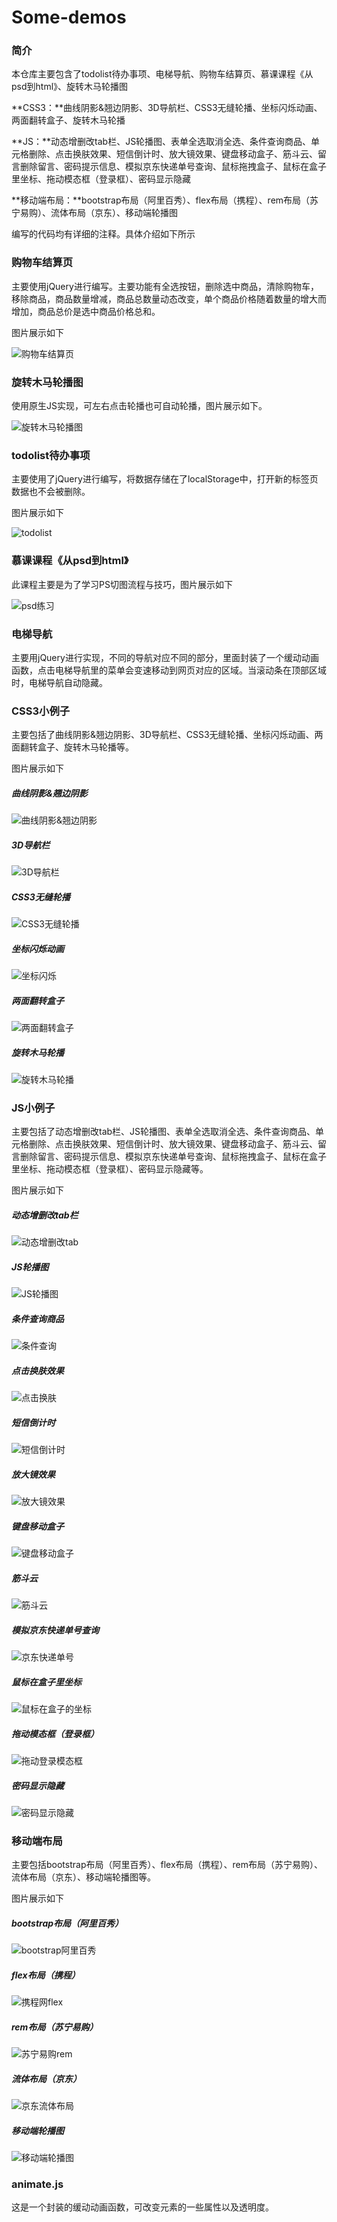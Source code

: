 # Some-demos

### 简介

本仓库主要包含了todolist待办事项、电梯导航、购物车结算页、慕课课程《从psd到html》、旋转木马轮播图

**CSS3：**曲线阴影&翘边阴影、3D导航栏、CSS3无缝轮播、坐标闪烁动画、两面翻转盒子、旋转木马轮播

**JS：**动态增删改tab栏、JS轮播图、表单全选取消全选、条件查询商品、单元格删除、点击换肤效果、短信倒计时、放大镜效果、键盘移动盒子、筋斗云、留言删除留言、密码提示信息、模拟京东快递单号查询、鼠标拖拽盒子、鼠标在盒子里坐标、拖动模态框（登录框）、密码显示隐藏

**移动端布局：**bootstrap布局（阿里百秀）、flex布局（携程）、rem布局（苏宁易购）、流体布局（京东）、移动端轮播图

编写的代码均有详细的注释。具体介绍如下所示

### 购物车结算页

主要使用jQuery进行编写。主要功能有全选按钮，删除选中商品，清除购物车，移除商品，商品数量增减，商品总数量动态改变，单个商品价格随着数量的增大而增加，商品总价是选中商品价格总和。

图片展示如下

<img src="./readImg/购物车结算页.jpg" alt="购物车结算页" />

### 旋转木马轮播图

使用原生JS实现，可左右点击轮播也可自动轮播，图片展示如下。

<img src="./readImg/旋转木马轮播图.png" alt="旋转木马轮播图" />

### todolist待办事项

主要使用了jQuery进行编写，将数据存储在了localStorage中，打开新的标签页数据也不会被删除。

图片展示如下

<img src="./readImg/todolist.jpg" alt="todolist"  />

### 慕课课程《从psd到html》

此课程主要是为了学习PS切图流程与技巧，图片展示如下

<img src="./readImg/psd练习.jpg" alt="psd练习" />

### 电梯导航

主要用jQuery进行实现，不同的导航对应不同的部分，里面封装了一个缓动动画函数，点击电梯导航里的菜单会变速移动到网页对应的区域。当滚动条在顶部区域时，电梯导航自动隐藏。

### CSS3小例子

主要包括了曲线阴影&翘边阴影、3D导航栏、CSS3无缝轮播、坐标闪烁动画、两面翻转盒子、旋转木马轮播等。

图片展示如下

##### 曲线阴影&翘边阴影

<img src="./readImg/曲线阴影&翘边阴影.png" alt="曲线阴影&翘边阴影" />

##### 3D导航栏

<img src="./readImg/3D导航栏.gif" alt="3D导航栏" />

##### CSS3无缝轮播

<img src="./readImg/CSS3无缝轮播.gif" alt="CSS3无缝轮播" />

##### 坐标闪烁动画

<img src="./readImg/坐标闪烁.gif" alt="坐标闪烁" />

##### 两面翻转盒子

<img src="./readImg/两面翻转盒子.gif" alt="两面翻转盒子" />

##### 旋转木马轮播

<img src="./readImg/旋转木马轮播.gif" alt="旋转木马轮播" />

### JS小例子

主要包括了动态增删改tab栏、JS轮播图、表单全选取消全选、条件查询商品、单元格删除、点击换肤效果、短信倒计时、放大镜效果、键盘移动盒子、筋斗云、留言删除留言、密码提示信息、模拟京东快递单号查询、鼠标拖拽盒子、鼠标在盒子里坐标、拖动模态框（登录框）、密码显示隐藏等。

图片展示如下

##### 动态增删改tab栏

<img src="./readImg/动态增删改tab.gif" alt="动态增删改tab" />

##### JS轮播图

<img src="./readImg/JS轮播图.png" alt="JS轮播图" />

##### 条件查询商品

<img src="./readImg/条件查询.png" alt="条件查询" />

##### 点击换肤效果

<img src="./readImg/点击换肤.gif" alt="点击换肤" />

##### 短信倒计时

![短信倒计时](./readImg/短信倒计时.png)

##### 放大镜效果

<img src="./readImg/放大镜效果.png" alt="放大镜效果" />

##### 键盘移动盒子

<img src="./readImg/键盘移动盒子.gif" alt="键盘移动盒子" />

##### 筋斗云

<img src="./readImg/筋斗云.gif" alt="筋斗云" />

##### 模拟京东快递单号查询

<img src="./readImg/京东快递单号.png" alt="京东快递单号" />

##### 鼠标在盒子里坐标

<img src="./readImg/鼠标在盒子的坐标.png" alt="鼠标在盒子的坐标" />

##### 拖动模态框（登录框）

<img src="./readImg/拖动登录模态框.png" alt="拖动登录模态框" />

##### 密码显示隐藏

<img src="./readImg/密码显示隐藏.jpg" alt="密码显示隐藏" />

### 移动端布局

主要包括bootstrap布局（阿里百秀）、flex布局（携程）、rem布局（苏宁易购）、流体布局（京东）、移动端轮播图等。

图片展示如下

##### bootstrap布局（阿里百秀）

<img src="./readImg/bootstrap阿里百秀.jpg" alt="bootstrap阿里百秀" />

##### flex布局（携程）

<img src="./readImg/携程网flex.jpg" alt="携程网flex" />

##### rem布局（苏宁易购）

<img src="./readImg/苏宁易购rem.jpg" alt="苏宁易购rem" />

##### 流体布局（京东）

<img src="./readImg/京东流体布局.jpg" alt="京东流体布局" />

##### 移动端轮播图

<img src="./readImg/移动端轮播图.png" alt="移动端轮播图" />

### animate.js

这是一个封装的缓动动画函数，可改变元素的一些属性以及透明度。